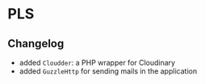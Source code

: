 # PLS

## Changelog

- added `Cloudder`: a PHP wrapper for Cloudinary
- added `GuzzleHttp` for sending mails in the application
